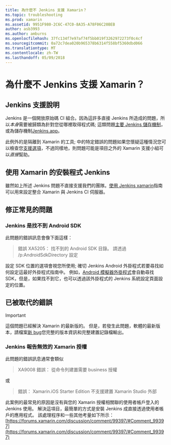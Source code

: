 ```yaml
---
title: 為什麼不 Jenkins 支援 Xamarin？
ms.topic: troubleshooting
ms.prod: xamarin
ms.assetid: 9951F980-2C6C-47C0-8A35-A78F06C20BEB
author: asb3993
ms.author: amburns
ms.openlocfilehash: 37fc134f7e97af74f5bb019f3262972273f0c4cf
ms.sourcegitcommit: 0a72c7dea020b965378b6314f558bf5360dbd066
ms.translationtype: MT
ms.contentlocale: zh-TW
ms.lasthandoff: 05/09/2018
---
```

# <a name="why-isnt-jenkins-supported-by-xamarin"></a>為什麼不 Jenkins 支援 Xamarin？

## <a name="jenkins-support-explanation"></a>Jenkins 支援說明

Jenkins 是一個開放原始碼 CI 組合。因為這許多直接 Jenkins 所造成的問題，所以*本身*需要被歸類為針對您從哪裡取得程式碼; 這類問題[主要 Jenkins 儲存機制](https://github.com/jenkinsci/jenkins)，或為儲存機制[Jenkins.app](https://github.com/stisti/jenkins-app)。

此例外的是隔離到 Xamarin 的工具; 中的特定錯誤的問題如果您懷疑這種情況您可以檢查您[支援選項](~/cross-platform/troubleshooting/support-options.md)，不過同樣地，則問題可能是項目之外的 Xamarin 支援小組可以*直接*幫助。

## <a name="setup-jenkins-with-xamarin"></a>使用 Xamarin 的安裝程式 Jenkins

雖然如上所述 Jenkins 問題不直接支援我們的團隊。[使用 Jenkins xamarin](~/tools/ci/jenkins-walkthrough.md)指南可以用來設定整合 Xamarin 與 Jenkins CI 伺服器。 

## <a name="fixes-for-common-issues"></a>修正常見的問題
### <a name="jenkins-is-unable-to-find-the-android-sdk"></a>Jenkins 是找不到 Android SDK

此問題的錯誤訊息會像下面這樣：

> 錯誤 XA5205： 找不到的 Android SDK 目錄。 請透過 /p:AndroidSdkDirectory 設定

設定 SDK 位置的選項會視您所使用; 確切 Jenkins Android 外掛程式若要尋找如何設定這最好外掛程式指南中。 例如，[Android 模擬器外掛程式](https://wiki.jenkins-ci.org/display/JENKINS/Android+Emulator+Plugin#AndroidEmulatorPlugin-Systemconfiguration)會自動尋找 SDK，但是，如果找不到它，也可以透過該外掛程式的 Jenkins 系統設定頁面設定的位置。 


## <a name="deprecated-errors"></a>已被取代的錯誤

> [!IMPORTANT]
> 這個問題已經解決 Xamarin 的最新版的。 但是，若發生此問題，軟體的最新版本，請檔案[新 bug](~/cross-platform/troubleshooting/questions/howto-file-bug.md)您完整的版本資訊和完整建置記錄檔輸出。



### <a name="jenkins-reports-an-invalid-xamarin-license"></a>Jenkins 報告無效的 Xamarin 授權
此問題的錯誤訊息通常會類似

> XA9008 錯誤： 從命令列建置需要 business 授權

或

> 錯誤： Xamarin.iOS Starter Edition 不支援建置 Xamarin Studio 外部 

此案例的最常見的原因是沒有與您的 Xamarin 授權相關聯的使用者帳戶登入的 Jenkins 使用。 解決這項目，最簡單的方式是安裝 Jenkins 成直接透過使用者帳戶的應用程式。 該處理程序和一些其他考量如下所示： [https://forums.xamarin.com/discussion/comment/99397/#Comment_99397](https://forums.xamarin.com/discussion/comment/99397/#Comment_99397)
